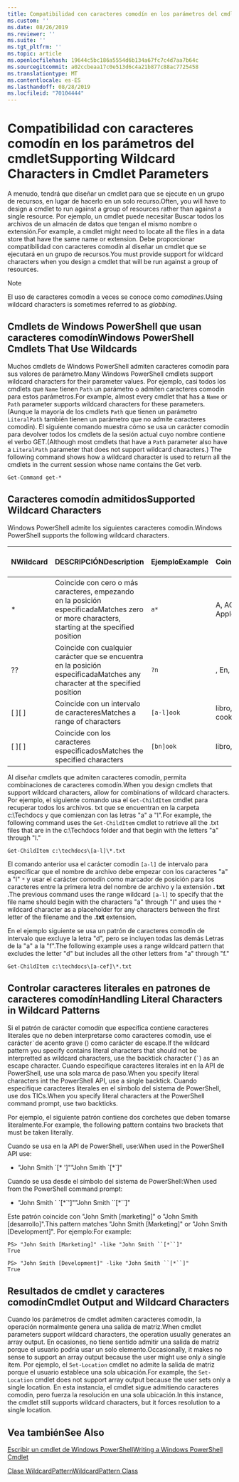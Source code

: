 ```yaml
---
title: Compatibilidad con caracteres comodín en los parámetros del cmdlet
ms.custom: ''
ms.date: 08/26/2019
ms.reviewer: ''
ms.suite: ''
ms.tgt_pltfrm: ''
ms.topic: article
ms.openlocfilehash: 19644c5bc186a5554d6b134a67fc7c4d7aa7b64c
ms.sourcegitcommit: a02ccbeaa17c0e513d6c4a21b877c88ac7725458
ms.translationtype: MT
ms.contentlocale: es-ES
ms.lasthandoff: 08/28/2019
ms.locfileid: "70104444"
---
```

# <a name="supporting-wildcard-characters-in-cmdlet-parameters"></a><span data-ttu-id="c9a1f-102">Compatibilidad con caracteres comodín en los parámetros del cmdlet</span><span class="sxs-lookup"><span data-stu-id="c9a1f-102">Supporting Wildcard Characters in Cmdlet Parameters</span></span>

<span data-ttu-id="c9a1f-103">A menudo, tendrá que diseñar un cmdlet para que se ejecute en un grupo de recursos, en lugar de hacerlo en un solo recurso.</span><span class="sxs-lookup"><span data-stu-id="c9a1f-103">Often, you will have to design a cmdlet to run against a group of resources rather than against a single resource.</span></span> <span data-ttu-id="c9a1f-104">Por ejemplo, un cmdlet puede necesitar Buscar todos los archivos de un almacén de datos que tengan el mismo nombre o extensión.</span><span class="sxs-lookup"><span data-stu-id="c9a1f-104">For example, a cmdlet might need to locate all the files in a data store that have the same name or extension.</span></span> <span data-ttu-id="c9a1f-105">Debe proporcionar compatibilidad con caracteres comodín al diseñar un cmdlet que se ejecutará en un grupo de recursos.</span><span class="sxs-lookup"><span data-stu-id="c9a1f-105">You must provide support for wildcard characters when you design a cmdlet that will be run against a group of resources.</span></span>

> [!NOTE]
> <span data-ttu-id="c9a1f-106">El uso de caracteres comodín a veces se conoce como *comodines*.</span><span class="sxs-lookup"><span data-stu-id="c9a1f-106">Using wildcard characters is sometimes referred to as *globbing*.</span></span>

## <a name="windows-powershell-cmdlets-that-use-wildcards"></a><span data-ttu-id="c9a1f-107">Cmdlets de Windows PowerShell que usan caracteres comodín</span><span class="sxs-lookup"><span data-stu-id="c9a1f-107">Windows PowerShell Cmdlets That Use Wildcards</span></span>

 <span data-ttu-id="c9a1f-108">Muchos cmdlets de Windows PowerShell admiten caracteres comodín para sus valores de parámetro.</span><span class="sxs-lookup"><span data-stu-id="c9a1f-108">Many Windows PowerShell cmdlets support wildcard characters for their parameter values.</span></span> <span data-ttu-id="c9a1f-109">Por ejemplo, casi todos los cmdlets que `Name` tienen `Path` un parámetro o admiten caracteres comodín para estos parámetros.</span><span class="sxs-lookup"><span data-stu-id="c9a1f-109">For example, almost every cmdlet that has a `Name` or `Path` parameter supports wildcard characters for these parameters.</span></span> <span data-ttu-id="c9a1f-110">(Aunque la mayoría de los cmdlets `Path` que tienen un parámetro `LiteralPath` también tienen un parámetro que no admite caracteres comodín). El siguiente comando muestra cómo se usa un carácter comodín para devolver todos los cmdlets de la sesión actual cuyo nombre contiene el verbo GET.</span><span class="sxs-lookup"><span data-stu-id="c9a1f-110">(Although most cmdlets that have a `Path` parameter also have a `LiteralPath` parameter that does not support wildcard characters.) The following command shows how a wildcard character is used to return all the cmdlets in the current session whose name contains the Get verb.</span></span>

 `Get-Command get-*`

## <a name="supported-wildcard-characters"></a><span data-ttu-id="c9a1f-111">Caracteres comodín admitidos</span><span class="sxs-lookup"><span data-stu-id="c9a1f-111">Supported Wildcard Characters</span></span>

<span data-ttu-id="c9a1f-112">Windows PowerShell admite los siguientes caracteres comodín.</span><span class="sxs-lookup"><span data-stu-id="c9a1f-112">Windows PowerShell supports the following wildcard characters.</span></span>

| <span data-ttu-id="c9a1f-113">N</span><span class="sxs-lookup"><span data-stu-id="c9a1f-113">Wildcard</span></span> |                             <span data-ttu-id="c9a1f-114">DESCRIPCIÓN</span><span class="sxs-lookup"><span data-stu-id="c9a1f-114">Description</span></span>                             |  <span data-ttu-id="c9a1f-115">Ejemplo</span><span class="sxs-lookup"><span data-stu-id="c9a1f-115">Example</span></span>   |     <span data-ttu-id="c9a1f-116">Coincidencia</span><span class="sxs-lookup"><span data-stu-id="c9a1f-116">Matches</span></span>      | <span data-ttu-id="c9a1f-117">No coincide</span><span class="sxs-lookup"><span data-stu-id="c9a1f-117">Does not match</span></span> |
| -------- | ------------------------------------------------------------------- | ---------- | ---------------- | -------------- |
| *        | <span data-ttu-id="c9a1f-118">Coincide con cero o más caracteres, empezando en la posición especificada</span><span class="sxs-lookup"><span data-stu-id="c9a1f-118">Matches zero or more characters, starting at the specified position</span></span> | `a*`       | <span data-ttu-id="c9a1f-119">A, AG, Apple</span><span class="sxs-lookup"><span data-stu-id="c9a1f-119">A, ag, Apple</span></span>     |                |
| <span data-ttu-id="c9a1f-120">?</span><span class="sxs-lookup"><span data-stu-id="c9a1f-120">?</span></span>        | <span data-ttu-id="c9a1f-121">Coincide con cualquier carácter que se encuentra en la posición especificada</span><span class="sxs-lookup"><span data-stu-id="c9a1f-121">Matches any character at the specified position</span></span>                     | `?n`       | <span data-ttu-id="c9a1f-122">, En, en</span><span class="sxs-lookup"><span data-stu-id="c9a1f-122">An, in, on</span></span>       | <span data-ttu-id="c9a1f-123">ejecuta</span><span class="sxs-lookup"><span data-stu-id="c9a1f-123">ran</span></span>            |
| <span data-ttu-id="c9a1f-124">[ ]</span><span class="sxs-lookup"><span data-stu-id="c9a1f-124">[ ]</span></span>      | <span data-ttu-id="c9a1f-125">Coincide con un intervalo de caracteres</span><span class="sxs-lookup"><span data-stu-id="c9a1f-125">Matches a range of characters</span></span>                                       | `[a-l]ook` | <span data-ttu-id="c9a1f-126">libro, Cook, mire</span><span class="sxs-lookup"><span data-stu-id="c9a1f-126">book, cook, look</span></span> | <span data-ttu-id="c9a1f-127">Nook, tardó</span><span class="sxs-lookup"><span data-stu-id="c9a1f-127">nook, took</span></span>     |
| <span data-ttu-id="c9a1f-128">[ ]</span><span class="sxs-lookup"><span data-stu-id="c9a1f-128">[ ]</span></span>      | <span data-ttu-id="c9a1f-129">Coincide con los caracteres especificados</span><span class="sxs-lookup"><span data-stu-id="c9a1f-129">Matches the specified characters</span></span>                                    | `[bn]ook`  | <span data-ttu-id="c9a1f-130">libro, Nook</span><span class="sxs-lookup"><span data-stu-id="c9a1f-130">book, nook</span></span>       | <span data-ttu-id="c9a1f-131">Cook, mire</span><span class="sxs-lookup"><span data-stu-id="c9a1f-131">cook, look</span></span>     |

<span data-ttu-id="c9a1f-132">Al diseñar cmdlets que admiten caracteres comodín, permita combinaciones de caracteres comodín.</span><span class="sxs-lookup"><span data-stu-id="c9a1f-132">When you design cmdlets that support wildcard characters, allow for combinations of wildcard characters.</span></span> <span data-ttu-id="c9a1f-133">Por ejemplo, el siguiente comando usa el `Get-ChildItem` cmdlet para recuperar todos los archivos. txt que se encuentran en la carpeta c:\Techdocs y que comienzan con las letras "a" a "l".</span><span class="sxs-lookup"><span data-stu-id="c9a1f-133">For example, the following command uses the `Get-ChildItem` cmdlet to retrieve all the .txt files that are in the c:\Techdocs folder and that begin with the letters "a" through "l."</span></span>

`Get-ChildItem c:\techdocs\[a-l]\*.txt`

<span data-ttu-id="c9a1f-134">El comando anterior usa el carácter comodín `[a-l]` de intervalo para especificar que el nombre de archivo debe empezar con los caracteres "a" a "l" `*` y usar el carácter comodín como marcador de posición para los caracteres entre la primera letra del nombre de archivo y la extensión **. txt** .</span><span class="sxs-lookup"><span data-stu-id="c9a1f-134">The previous command uses the range wildcard `[a-l]` to specify that the file name should begin with the characters "a" through "l" and uses the `*` wildcard character as a placeholder for any characters between the first letter of the filename and the **.txt** extension.</span></span>

<span data-ttu-id="c9a1f-135">En el ejemplo siguiente se usa un patrón de caracteres comodín de intervalo que excluye la letra "d", pero se incluyen todas las demás Letras de la "a" a la "f".</span><span class="sxs-lookup"><span data-stu-id="c9a1f-135">The following example uses a range wildcard pattern that excludes the letter "d" but includes all the other letters from "a" through "f."</span></span>

`Get-ChildItem c:\techdocs\[a-cef]\*.txt`

## <a name="handling-literal-characters-in-wildcard-patterns"></a><span data-ttu-id="c9a1f-136">Controlar caracteres literales en patrones de caracteres comodín</span><span class="sxs-lookup"><span data-stu-id="c9a1f-136">Handling Literal Characters in Wildcard Patterns</span></span>

<span data-ttu-id="c9a1f-137">Si el patrón de carácter comodín que especifica contiene caracteres literales que no deben interpretarse como caracteres comodín, use el carácter`` ` ``de acento grave () como carácter de escape.</span><span class="sxs-lookup"><span data-stu-id="c9a1f-137">If the wildcard pattern you specify contains literal characters that should not be interpretted as wildcard characters, use the backtick character (`` ` ``) as an escape character.</span></span> <span data-ttu-id="c9a1f-138">Cuando especifique caracteres literales int en la API de PowerShell, use una sola marca de paso.</span><span class="sxs-lookup"><span data-stu-id="c9a1f-138">When you specify literal characters int the PowerShell API, use a single backtick.</span></span> <span data-ttu-id="c9a1f-139">Cuando especifique caracteres literales en el símbolo del sistema de PowerShell, use dos TICs.</span><span class="sxs-lookup"><span data-stu-id="c9a1f-139">When you specify literal characters at the PowerShell command prompt, use two backticks.</span></span>

<span data-ttu-id="c9a1f-140">Por ejemplo, el siguiente patrón contiene dos corchetes que deben tomarse literalmente.</span><span class="sxs-lookup"><span data-stu-id="c9a1f-140">For example, the following pattern contains two brackets that must be taken literally.</span></span>

<span data-ttu-id="c9a1f-141">Cuando se usa en la API de PowerShell, use:</span><span class="sxs-lookup"><span data-stu-id="c9a1f-141">When used in the PowerShell API use:</span></span>

- <span data-ttu-id="c9a1f-142">"John Smith \`[\* ']"</span><span class="sxs-lookup"><span data-stu-id="c9a1f-142">"John Smith \`[\*\`]"</span></span>

<span data-ttu-id="c9a1f-143">Cuando se usa desde el símbolo del sistema de PowerShell:</span><span class="sxs-lookup"><span data-stu-id="c9a1f-143">When used from the PowerShell command prompt:</span></span>

- <span data-ttu-id="c9a1f-144">"John Smith \` \`[\*\`']"</span><span class="sxs-lookup"><span data-stu-id="c9a1f-144">"John Smith \`\`[\*\`\`]"</span></span>

<span data-ttu-id="c9a1f-145">Este patrón coincide con "John Smith [marketing]" o "John Smith [desarrollo]".</span><span class="sxs-lookup"><span data-stu-id="c9a1f-145">This pattern matches "John Smith [Marketing]" or "John Smith [Development]".</span></span> <span data-ttu-id="c9a1f-146">Por ejemplo:</span><span class="sxs-lookup"><span data-stu-id="c9a1f-146">For example:</span></span>

```
PS> "John Smith [Marketing]" -like "John Smith ``[*``]"
True

PS> "John Smith [Development]" -like "John Smith ``[*``]"
True
```

## <a name="cmdlet-output-and-wildcard-characters"></a><span data-ttu-id="c9a1f-147">Resultados de cmdlet y caracteres comodín</span><span class="sxs-lookup"><span data-stu-id="c9a1f-147">Cmdlet Output and Wildcard Characters</span></span>

<span data-ttu-id="c9a1f-148">Cuando los parámetros de cmdlet admiten caracteres comodín, la operación normalmente genera una salida de matriz.</span><span class="sxs-lookup"><span data-stu-id="c9a1f-148">When cmdlet parameters support wildcard characters, the operation usually generates an array output.</span></span>
<span data-ttu-id="c9a1f-149">En ocasiones, no tiene sentido admitir una salida de matriz porque el usuario podría usar un solo elemento.</span><span class="sxs-lookup"><span data-stu-id="c9a1f-149">Occasionally, it makes no sense to support an array output because the user might use only a single item.</span></span> <span data-ttu-id="c9a1f-150">Por ejemplo, el `Set-Location` cmdlet no admite la salida de matriz porque el usuario establece una sola ubicación.</span><span class="sxs-lookup"><span data-stu-id="c9a1f-150">For example, the `Set-Location` cmdlet does not support array output because the user sets only a single location.</span></span> <span data-ttu-id="c9a1f-151">En esta instancia, el cmdlet sigue admitiendo caracteres comodín, pero fuerza la resolución en una sola ubicación.</span><span class="sxs-lookup"><span data-stu-id="c9a1f-151">In this instance, the cmdlet still supports wildcard characters, but it forces resolution to a single location.</span></span>

## <a name="see-also"></a><span data-ttu-id="c9a1f-152">Vea también</span><span class="sxs-lookup"><span data-stu-id="c9a1f-152">See Also</span></span>

[<span data-ttu-id="c9a1f-153">Escribir un cmdlet de Windows PowerShell</span><span class="sxs-lookup"><span data-stu-id="c9a1f-153">Writing a Windows PowerShell Cmdlet</span></span>](./writing-a-windows-powershell-cmdlet.md)

[<span data-ttu-id="c9a1f-154">Clase WildcardPattern</span><span class="sxs-lookup"><span data-stu-id="c9a1f-154">WildcardPattern Class</span></span>](/dotnet/api/system.management.automation.wildcardpattern)

